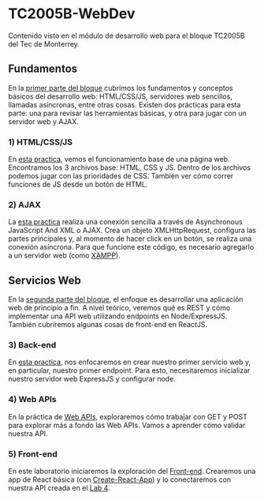 # TC2005B-WebDev
Contenido visto en el módulo de desarrollo web para el bloque TC2005B del Tec de Monterrey.

## Fundamentos
En la [primer parte del bloque](Fundamentos) cubrimos los fundamentos y conceptos básicos del desarrollo web: HTML/CSS/JS, servidores web sencillos, llamadas asíncronas, entre otras cosas. Existen dos prácticas para esta parte: una para revisar las herramientas básicas, y otra para jugar con un servidor web y AJAX.

### 1) HTML/CSS/JS
En [esta practica](Fundamentos/Lab1-HTML-CSS-JS/), vemos el funcionamiento base de una página web. Encontramos los 3 archivos base: HTML, CSS y JS. Dentro de los archivos podemos jugar con las prioridades de CSS. También ver cómo correr funciones de JS desde un botón de HTML.


### 2) AJAX
La [esta practica](Fundamentos/Lab2-AJAX/) realiza una conexión sencilla a través de Asynchronous JavaScript And XML o AJAX. Crea un objeto XMLHttpRequest, configura las partes principales y, al momento de hacer click en un botón, se realiza una conexión asíncrona. Para que funcione este código, es necesario agregarlo a un servidor web (como [XAMPP](https://www.apachefriends.org)).


## Servicios Web
En la [segunda parte del bloque](Servicios-Web), el enfoque es desarrollar una aplicación web de principio a fin. A nivel teórico, veremos qué es REST y cómo implementar una API web utilizando endpoints en Node/ExpressJS. También cubriremos algunas cosas de front-end en ReactJS.

### 3) Back-end
En [esta practica](Servicios-Web/Lab3-Back-end/), nos enfocaremos en crear nuestro primer servicio web y, en particular, nuestro primer endpoint. Para esto, necesitaremos inicializar nuestro servidor web ExpressJS y configurar node.

### 4) Web APIs
En la práctica de [Web APIs](Servicios-Web/Lab4-Web-APIs/), exploraremos cómo trabajar con GET y POST para explorar más a fondo las Web APIs. Vamos a aprender cómo validar nuestra API.

### 5) Front-end
En este laboratorio iniciaremos la exploración del [Front-end](Servicios-Web/Lab5-Front-end/). Crearemos una app de React básica (con [Create-React-App](https://create-react-app.dev)) y lo conectaremos con nuestra API creada en el [Lab 4](Servicios-Web/Lab4-Web-APIs/).